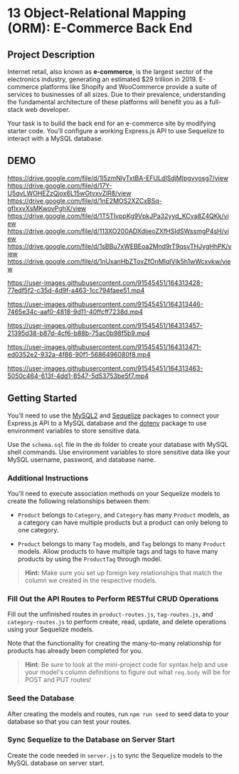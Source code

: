 # 13 Object-Relational Mapping (ORM): E-Commerce Back End

## Project Description 

Internet retail, also known as **e-commerce**, is the largest sector of the electronics industry, generating an estimated $29 trillion in 2019. E-commerce platforms like Shopify and WooCommerce provide a suite of services to businesses of all sizes. Due to their prevalence, understanding the fundamental architecture of these platforms will benefit you as a full-stack web developer.

Your task is to build the back end for an e-commerce site by modifying starter code. You’ll configure a working Express.js API to use Sequelize to interact with a MySQL database.

## DEMO

https://drive.google.com/file/d/1I5zmNlyTxtBA-EFULdISdjMIpgvyosg7/view
https://drive.google.com/file/d/17Y-U5qvLWOHEZzQjox6L15wGtvxvZlR8/view
https://drive.google.com/file/d/1nE2MOS2XZCxBSq-gfIxxvXsMKwovPghX/view
https://drive.google.com/file/d/1T5TIvppKg9VpkJPa32yyd_KCva8Z4QKk/view
https://drive.google.com/file/d/113XO200ADXdijeoZXfHSIdSWssmgP4sH/view
https://drive.google.com/file/d/1sBBu7xWEBEoa2Mnd9rT9qsvTHJygHhPK/view
https://drive.google.com/file/d/1nUxanHbZTovZfOnMIqIVik5h1wWcxvkw/view

https://user-images.githubusercontent.com/91545451/164313428-77edf5f2-c35d-4d9f-a463-1cc794faee51.mp4


https://user-images.githubusercontent.com/91545451/164313446-7465e34c-aaf0-4818-9d11-40ffcff7238d.mp4


https://user-images.githubusercontent.com/91545451/164313457-21395d38-b87d-4cf6-b88b-75ac0b98f5b9.mp4


https://user-images.githubusercontent.com/91545451/164313471-ed0352e2-932a-4f86-90f1-5686496080f8.mp4


https://user-images.githubusercontent.com/91545451/164313463-5050c464-613f-4dd1-8547-5d53753be5f7.mp4



## Getting Started

You’ll need to use the [MySQL2](https://www.npmjs.com/package/mysql2) and [Sequelize](https://www.npmjs.com/package/sequelize) packages to connect your Express.js API to a MySQL database and the [dotenv](https://www.npmjs.com/package/dotenv) package to use environment variables to store sensitive data.

Use the `schema.sql` file in the `db` folder to create your database with MySQL shell commands. Use environment variables to store sensitive data like your MySQL username, password, and database name.


### Additional Instructions

You'll need to execute association methods on your Sequelize models to create the following relationships between them:

* `Product` belongs to `Category`, and `Category` has many `Product` models, as a category can have multiple products but a product can only belong to one category.

* `Product` belongs to many `Tag` models, and `Tag` belongs to many `Product` models. Allow products to have multiple tags and tags to have many products by using the `ProductTag` through model.

> **Hint:** Make sure you set up foreign key relationships that match the column we created in the respective models.

### Fill Out the API Routes to Perform RESTful CRUD Operations

Fill out the unfinished routes in `product-routes.js`, `tag-routes.js`, and `category-routes.js` to perform create, read, update, and delete operations using your Sequelize models.

Note that the functionality for creating the many-to-many relationship for products has already been completed for you.

> **Hint**: Be sure to look at the mini-project code for syntax help and use your model's column definitions to figure out what `req.body` will be for POST and PUT routes!

### Seed the Database

After creating the models and routes, run `npm run seed` to seed data to your database so that you can test your routes.

### Sync Sequelize to the Database on Server Start

Create the code needed in `server.js` to sync the Sequelize models to the MySQL database on server start.


